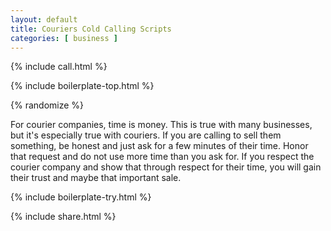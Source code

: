 ```yaml
---
layout: default
title: Couriers Cold Calling Scripts
categories: [ business ]
---
```


{% include call.html %}

{% include boilerplate-top.html %}


{% randomize %}

For courier companies, time is money. This is true with many businesses, but it's especially true with couriers. If you are calling to sell them something, be honest and just ask for a few minutes of their time. Honor that request and do not use more time than you ask for. If you respect the courier company and show that through respect for their time, you will gain their trust and maybe that important sale.

{% include boilerplate-try.html %}

{% include share.html %}